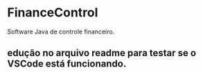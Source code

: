 # FinanceControl
Software Java de controle financeiro.
## edução no arquivo readme para testar se o VSCode está funcionando.